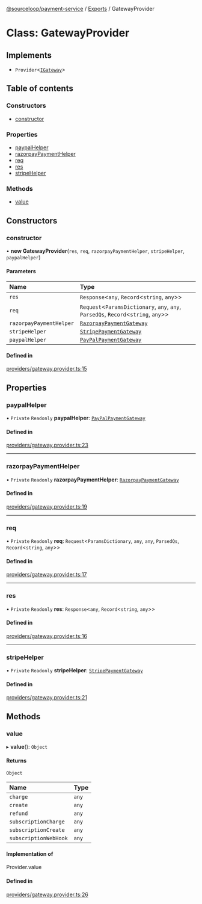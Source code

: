 [@sourceloop/payment-service](../README.md) / [Exports](../modules.md) / GatewayProvider

# Class: GatewayProvider

## Implements

- `Provider`<[`IGateway`](../interfaces/IGateway.md)\>

## Table of contents

### Constructors

- [constructor](GatewayProvider.md#constructor)

### Properties

- [paypalHelper](GatewayProvider.md#paypalhelper)
- [razorpayPaymentHelper](GatewayProvider.md#razorpaypaymenthelper)
- [req](GatewayProvider.md#req)
- [res](GatewayProvider.md#res)
- [stripeHelper](GatewayProvider.md#stripehelper)

### Methods

- [value](GatewayProvider.md#value)

## Constructors

### constructor

• **new GatewayProvider**(`res`, `req`, `razorpayPaymentHelper`, `stripeHelper`, `paypalHelper`)

#### Parameters

| Name | Type |
| :------ | :------ |
| `res` | `Response`<`any`, `Record`<`string`, `any`\>\> |
| `req` | `Request`<`ParamsDictionary`, `any`, `any`, `ParsedQs`, `Record`<`string`, `any`\>\> |
| `razorpayPaymentHelper` | [`RazorpayPaymentGateway`](../interfaces/RazorpayPaymentGateway.md) |
| `stripeHelper` | [`StripePaymentGateway`](../interfaces/StripePaymentGateway.md) |
| `paypalHelper` | [`PayPalPaymentGateway`](../interfaces/PayPalPaymentGateway.md) |

#### Defined in

[providers/gateway.provider.ts:15](https://github.com/sourcefuse/loopback4-microservice-catalog/blob/b93c60ac7/services/payment-service/src/providers/gateway.provider.ts#L15)

## Properties

### paypalHelper

• `Private` `Readonly` **paypalHelper**: [`PayPalPaymentGateway`](../interfaces/PayPalPaymentGateway.md)

#### Defined in

[providers/gateway.provider.ts:23](https://github.com/sourcefuse/loopback4-microservice-catalog/blob/b93c60ac7/services/payment-service/src/providers/gateway.provider.ts#L23)

___

### razorpayPaymentHelper

• `Private` `Readonly` **razorpayPaymentHelper**: [`RazorpayPaymentGateway`](../interfaces/RazorpayPaymentGateway.md)

#### Defined in

[providers/gateway.provider.ts:19](https://github.com/sourcefuse/loopback4-microservice-catalog/blob/b93c60ac7/services/payment-service/src/providers/gateway.provider.ts#L19)

___

### req

• `Private` `Readonly` **req**: `Request`<`ParamsDictionary`, `any`, `any`, `ParsedQs`, `Record`<`string`, `any`\>\>

#### Defined in

[providers/gateway.provider.ts:17](https://github.com/sourcefuse/loopback4-microservice-catalog/blob/b93c60ac7/services/payment-service/src/providers/gateway.provider.ts#L17)

___

### res

• `Private` `Readonly` **res**: `Response`<`any`, `Record`<`string`, `any`\>\>

#### Defined in

[providers/gateway.provider.ts:16](https://github.com/sourcefuse/loopback4-microservice-catalog/blob/b93c60ac7/services/payment-service/src/providers/gateway.provider.ts#L16)

___

### stripeHelper

• `Private` `Readonly` **stripeHelper**: [`StripePaymentGateway`](../interfaces/StripePaymentGateway.md)

#### Defined in

[providers/gateway.provider.ts:21](https://github.com/sourcefuse/loopback4-microservice-catalog/blob/b93c60ac7/services/payment-service/src/providers/gateway.provider.ts#L21)

## Methods

### value

▸ **value**(): `Object`

#### Returns

`Object`

| Name | Type |
| :------ | :------ |
| `charge` | `any` |
| `create` | `any` |
| `refund` | `any` |
| `subscriptionCharge` | `any` |
| `subscriptionCreate` | `any` |
| `subscriptionWebHook` | `any` |

#### Implementation of

Provider.value

#### Defined in

[providers/gateway.provider.ts:26](https://github.com/sourcefuse/loopback4-microservice-catalog/blob/b93c60ac7/services/payment-service/src/providers/gateway.provider.ts#L26)
